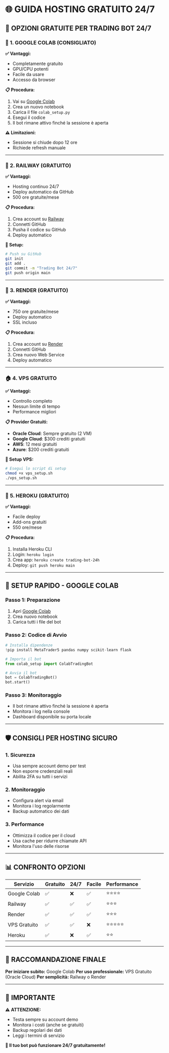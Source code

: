 # 🌐 GUIDA HOSTING GRATUITO 24/7

## 🎯 **OPZIONI GRATUITE PER TRADING BOT 24/7**

### 🥇 **1. GOOGLE COLAB (CONSIGLIATO)**

**✅ Vantaggi:**
- Completamente gratuito
- GPU/CPU potenti
- Facile da usare
- Accesso da browser

**📋 Procedura:**
1. Vai su [Google Colab](https://colab.research.google.com)
2. Crea un nuovo notebook
3. Carica il file `colab_setup.py`
4. Esegui il codice
5. Il bot rimane attivo finché la sessione è aperta

**⚠️ Limitazioni:**
- Sessione si chiude dopo 12 ore
- Richiede refresh manuale

---

### 🥈 **2. RAILWAY (GRATUITO)**

**✅ Vantaggi:**
- Hosting continuo 24/7
- Deploy automatico da GitHub
- 500 ore gratuite/mese

**📋 Procedura:**
1. Crea account su [Railway](https://railway.app)
2. Connetti GitHub
3. Pusha il codice su GitHub
4. Deploy automatico

**🔧 Setup:**
```bash
# Push su GitHub
git init
git add .
git commit -m "Trading Bot 24/7"
git push origin main
```

---

### 🥉 **3. RENDER (GRATUITO)**

**✅ Vantaggi:**
- 750 ore gratuite/mese
- Deploy automatico
- SSL incluso

**📋 Procedura:**
1. Crea account su [Render](https://render.com)
2. Connetti GitHub
3. Crea nuovo Web Service
4. Deploy automatico

---

### 🏠 **4. VPS GRATUITO**

**✅ Vantaggi:**
- Controllo completo
- Nessun limite di tempo
- Performance migliori

**📋 Provider Gratuiti:**
- **Oracle Cloud**: Sempre gratuito (2 VM)
- **Google Cloud**: $300 crediti gratuiti
- **AWS**: 12 mesi gratuiti
- **Azure**: $200 crediti gratuiti

**🔧 Setup VPS:**
```bash
# Esegui lo script di setup
chmod +x vps_setup.sh
./vps_setup.sh
```

---

### 📱 **5. HEROKU (GRATUITO)**

**✅ Vantaggi:**
- Facile deploy
- Add-ons gratuiti
- 550 ore/mese

**📋 Procedura:**
1. Installa Heroku CLI
2. Login: `heroku login`
3. Crea app: `heroku create trading-bot-24h`
4. Deploy: `git push heroku main`

---

## 🚀 **SETUP RAPIDO - GOOGLE COLAB**

### **Passo 1: Preparazione**
1. Apri [Google Colab](https://colab.research.google.com)
2. Crea nuovo notebook
3. Carica tutti i file del bot

### **Passo 2: Codice di Avvio**
```python
# Installa dipendenze
!pip install MetaTrader5 pandas numpy scikit-learn flask

# Importa il bot
from colab_setup import ColabTradingBot

# Avvia il bot
bot = ColabTradingBot()
bot.start()
```

### **Passo 3: Monitoraggio**
- Il bot rimane attivo finché la sessione è aperta
- Monitora i log nella console
- Dashboard disponibile su porta locale

---

## 🛡️ **CONSIGLI PER HOSTING SICURO**

### **1. Sicurezza**
- Usa sempre account demo per test
- Non esporre credenziali reali
- Abilita 2FA su tutti i servizi

### **2. Monitoraggio**
- Configura alert via email
- Monitora i log regolarmente
- Backup automatico dei dati

### **3. Performance**
- Ottimizza il codice per il cloud
- Usa cache per ridurre chiamate API
- Monitora l'uso delle risorse

---

## 📊 **CONFRONTO OPZIONI**

| Servizio | Gratuito | 24/7 | Facile | Performance |
|----------|----------|------|--------|-------------|
| Google Colab | ✅ | ❌ | ✅ | ⭐⭐⭐⭐ |
| Railway | ✅ | ✅ | ✅ | ⭐⭐⭐ |
| Render | ✅ | ✅ | ✅ | ⭐⭐⭐ |
| VPS Gratuito | ✅ | ✅ | ❌ | ⭐⭐⭐⭐⭐ |
| Heroku | ✅ | ❌ | ✅ | ⭐⭐ |

---

## 🎯 **RACCOMANDAZIONE FINALE**

**Per iniziare subito:** Google Colab
**Per uso professionale:** VPS Gratuito (Oracle Cloud)
**Per semplicità:** Railway o Render

---

## 🚨 **IMPORTANTE**

⚠️ **ATTENZIONE:**
- Testa sempre su account demo
- Monitora i costi (anche se gratuiti)
- Backup regolari dei dati
- Leggi i termini di servizio

**🚀 Il tuo bot può funzionare 24/7 gratuitamente!**
